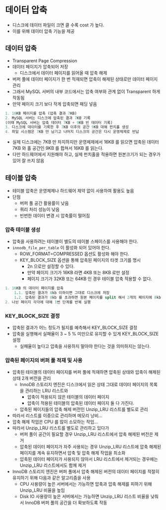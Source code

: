 # 데이터 압축

- 디스크에 데이터 파일이 크면 클 수록 cost 가 높다.
- 이를 위해 데이터 압축 기능을 제공

## 데이터 압축

- Transparent Page Compression
- 데이터 페이지가 압축되어 저장
    - 디스크에서 데이터 페이지를 읽어올 때 압축 해제
- 버퍼 풀에 데이터 페이지가 한 번 적재되면 압축이 해제된 상태로만 데이터 페이지 관리
- 그래서 MySQL 서버의 내부 코드에서는 압축 여부와 관계 없이 Transparent 하게 작동됨
- 만약 페이지 크기 보다 작게 압축되면 패딩 넣음

```sql
1. 16KB 페이지를 압축 (압축 결과 7KB)
2. MySQL 서버는 디스크에 압축된 결과 7KB 기록
(이때 MySQL 서버는 압축 데이터 7KB + 9KB 빈 데이터 기록)
3. 디스크에 데이터를 기록한 후 7KB 이후의 공간 9KB 대해 펀치홀 생성
4. 파일 시스템은 7KB 만 남기고 나머지 디스크의 공간은 다시 운영체제로 반납
```

- 실제 디스크에는 7KB 만 차지하지만 운영체제에서 16KB 를 읽으면 압축된 데이터 7KB 와 홀 공간인 9KB 를 합쳐서 16KB 를 읽는다.
- 다만 하드웨어에서 지원해야 하고, 실제 펀치홀을 적용하면 원본크기가 되는 경우가 있어 잘 쓰지 않음

## 테이블 압축

- 테이블 압축은 운영체제나 하드웨어 제약 없이 사용하여 활용도 높음
- 단점
    - 버퍼 풀 공간 활용률이 낮음
    - 쿼리 처리 성능이 낮음
    - 빈번한 데이터 변경 시 압축률이 떨어짐

### 압축 테이블 생성

- 압축을 사용하려는 테이블이 별도의 테이블 스페이스를 사용해야 한다.
- `innodb_file_per_table` 이 활성화 되어 있어야 한다.
    - ROW_FORMAT=COMPRESSED 옵션도 활성화 해야 한다.
    - KEY_BLOCK_SIZE 옵션을 통해 압축된 페이지의 타겟 크기를 명시
        - 2n 으로만 설정할 수 있다.
        - 만약 페이지 크기가 16KB 라면 4KB 또는 8KB 로만 설정
        - 페이지 크기가 32KB 또는 64KB 인 경우 테이블 압축 적용할 수 없다.

```sql
1. 16KB 의 데이터 페이지를 압축
	1.1. 압축된 결과가 8kb 이하이면 그대로 디스크에 저장
	1.2. 압축된 결과가 8kb 를 초과하면 원본 페이지를 split 해서 2개의 페이지에 8kb 씩 저장
2. 나뉜 페이지 각각에 대해 1번 단계를 반복 실행
```

### KEY_BLOCK_SIZE 결정

- 압축된 결과가 어느 정도가 될지를 예측해서 KEY_BLOCK_SIZE 결정
- 압축을 실행해서 실패율이 3 ~ 5 % 미만으로 유지할 수 있게 KEY_BLOCK_SIZE 설정
    - 실패율이 높다고 압축을 사용하지 말아야 한다는 것을 의미하지는 않는다.

### 압축된 페이지의 버퍼 풀 적재 및 사용

- 압축된 테이블의 데이터 페이지를 버퍼 풀에 적재하면 압축된 상태와 압축이 해제된 상태 2개 버전을 관리
    - InnoDB 스토리지 엔진은 디스크에서 읽은 상태 그대로 데이터 페이지의 목록을 관리하는 LRU 리스트와
        - 압축이 적용되지 않은 테이블의 데이터 페이지
        - 압축이 적용된 테이블의 압축된 데이터 페이지 둘 다 가진다.
    - 압축된 페이지들의 압축 해제 버전인 Unzip_LRU 리스트를 별도로 관리
- 따라서 리스트를 이중으로 관리하며 메모리 낭비…
- 압축 해제 작업은 CPU 를 많이 소모하는 작업…
- 따라서 Unzip_LRU 리스트를 별도로 관리하고 있다가
    - 버퍼 풀이 공간이 필요할 경우 Unzip_LRU 리스트에서 압축 해제된 버전은 제거
    - 압축된 데이터 페이지가 자주 사용되는 경우 Unzip_LRU 리스트에 압축 해제된 페이지를 계속 유지하면서 압축 및 압축 해제 작업을 최소화
    - 압축된 데이터 페이지가 사용되지 않아서 LRU 리스트에서 제거되는 경우에는 Unzip_LRU 리스트에서도 함께 제거
- InnoDB 스토리지 엔진은 버퍼 풀에서 압축 해제된 버전의 데이터 페이지를 적절히 유지하기 위해 다음과 같은 알고리즘을 사용
    - CPU 사용량이 높은 서버에서는 가능하면 압축과 압축 해제를 피하기 위해 Unzip_LRU 비율을 높임
    - Disk IO 사용량이 높은 서버에서는 가능하면 Unzip_LRU 리스트 비율을 낮춰서 InnoDB 버퍼 풀의 공간을 더 확보하도록 작동